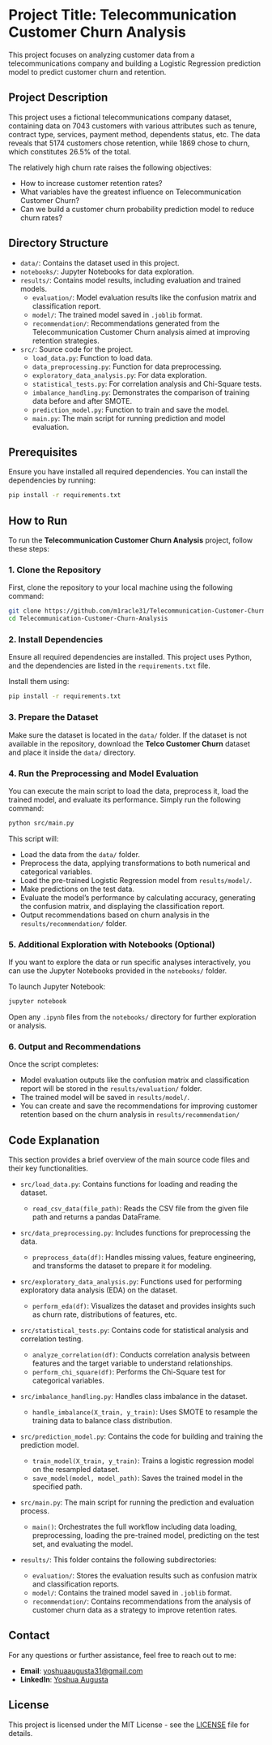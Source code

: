 # Project Title: Telecommunication Customer Churn Analysis

This project focuses on analyzing customer data from a telecommunications company and building a Logistic Regression prediction model to predict customer churn and retention.

## Project Description

This project uses a fictional telecommunications company dataset, containing data on 7043 customers with various attributes such as tenure, contract type, services, payment method, dependents status, etc. The data reveals that 5174 customers chose retention, while 1869 chose to churn, which constitutes 26.5% of the total.

The relatively high churn rate raises the following objectives:
- How to increase customer retention rates?
- What variables have the greatest influence on Telecommunication Customer Churn?
- Can we build a customer churn probability prediction model to reduce churn rates?

## Directory Structure

- `data/`: Contains the dataset used in this project.
- `notebooks/`: Jupyter Notebooks for data exploration.
- `results/`: Contains model results, including evaluation and trained models.
  - `evaluation/`: Model evaluation results like the confusion matrix and classification report.
  - `model/`: The trained model saved in `.joblib` format.
  - `recommendation/`: Recommendations generated from the Telecommunication Customer Churn analysis aimed at improving retention strategies.
- `src/`: Source code for the project.
  - `load_data.py`: Function to load data.
  - `data_preprocessing.py`: Function for data preprocessing.
  - `exploratory_data_analysis.py`: For data exploration.
  - `statistical_tests.py`: For correlation analysis and Chi-Square tests.
  - `imbalance_handling.py`: Demonstrates the comparison of training data before and after SMOTE.
  - `prediction_model.py`: Function to train and save the model.
  - `main.py`: The main script for running prediction and model evaluation.

## Prerequisites

Ensure you have installed all required dependencies. You can install the dependencies by running:

```bash
pip install -r requirements.txt
```

## How to Run

To run the **Telecommunication Customer Churn Analysis** project, follow these steps:

### 1. Clone the Repository
First, clone the repository to your local machine using the following command:
```bash
git clone https://github.com/m1racle31/Telecommunication-Customer-Churn-Analysis
cd Telecommunication-Customer-Churn-Analysis
```

### 2. Install Dependencies
Ensure all required dependencies are installed. This project uses Python, and the dependencies are listed in the `requirements.txt` file.

Install them using:
```bash
pip install -r requirements.txt
```

### 3. Prepare the Dataset
Make sure the dataset is located in the `data/` folder. If the dataset is not available in the repository, download the **Telco Customer Churn** dataset and place it inside the `data/` directory.

### 4. Run the Preprocessing and Model Evaluation

You can execute the main script to load the data, preprocess it, load the trained model, and evaluate its performance. Simply run the following command:

```bash
python src/main.py
```

This script will:
- Load the data from the `data/` folder.
- Preprocess the data, applying transformations to both numerical and categorical variables.
- Load the pre-trained Logistic Regression model from `results/model/`.
- Make predictions on the test data.
- Evaluate the model’s performance by calculating accuracy, generating the confusion matrix, and displaying the classification report.
- Output recommendations based on churn analysis in the `results/recommendation/` folder.

### 5. Additional Exploration with Notebooks (Optional)
If you want to explore the data or run specific analyses interactively, you can use the Jupyter Notebooks provided in the `notebooks/` folder.

To launch Jupyter Notebook:
```bash
jupyter notebook
```
Open any `.ipynb` files from the `notebooks/` directory for further exploration or analysis.

### 6. Output and Recommendations
Once the script completes:
- Model evaluation outputs like the confusion matrix and classification report will be stored in the `results/evaluation/` folder.
- The trained model will be saved in `results/model/`.
- You can create and save the recommendations for improving customer retention based on the churn analysis in `results/recommendation/`

## Code Explanation
This section provides a brief overview of the main source code files and their key functionalities.

- `src/load_data.py`: Contains functions for loading and reading the dataset.
  - `read_csv_data(file_path)`: Reads the CSV file from the given file path and returns a pandas DataFrame.

- `src/data_preprocessing.py`: Includes functions for preprocessing the data.
  - `preprocess_data(df)`: Handles missing values, feature engineering, and transforms the dataset to prepare it for modeling.

- `src/exploratory_data_analysis.py`: Functions used for performing exploratory data analysis (EDA) on the dataset.
  - `perform_eda(df)`: Visualizes the dataset and provides insights such as churn rate, distributions of features, etc.

- `src/statistical_tests.py`: Contains code for statistical analysis and correlation testing.
  - `analyze_correlation(df)`: Conducts correlation analysis between features and the target variable to understand relationships.
  - `perform_chi_square(df)`: Performs the Chi-Square test for categorical variables.

- `src/imbalance_handling.py`: Handles class imbalance in the dataset.
  - `handle_imbalance(X_train, y_train)`: Uses SMOTE to resample the training data to balance class distribution.

- `src/prediction_model.py`: Contains the code for building and training the prediction model.
  - `train_model(X_train, y_train)`: Trains a logistic regression model on the resampled dataset.
  - `save_model(model, model_path)`: Saves the trained model in the specified path.

- `src/main.py`: The main script for running the prediction and evaluation process.
  - `main()`: Orchestrates the full workflow including data loading, preprocessing, loading the pre-trained model, predicting on the test set, and evaluating the model.

- `results/`: This folder contains the following subdirectories:
  - `evaluation/`: Stores the evaluation results such as confusion matrix and classification reports.
  - `model/`: Contains the trained model saved in `.joblib` format.
  - `recommendation/`: Contains recommendations from the analysis of customer churn data as a strategy to improve retention rates.

## Contact

For any questions or further assistance, feel free to reach out to me:

- **Email**: [yoshuaaugusta31@gmail.com](mailto:yoshuaaugusta31@gmail.com)
- **LinkedIn**: [Yoshua Augusta](https://www.linkedin.com/in/yoshua-augusta/)

## License

This project is licensed under the MIT License - see the [LICENSE](LICENSE) file for details.